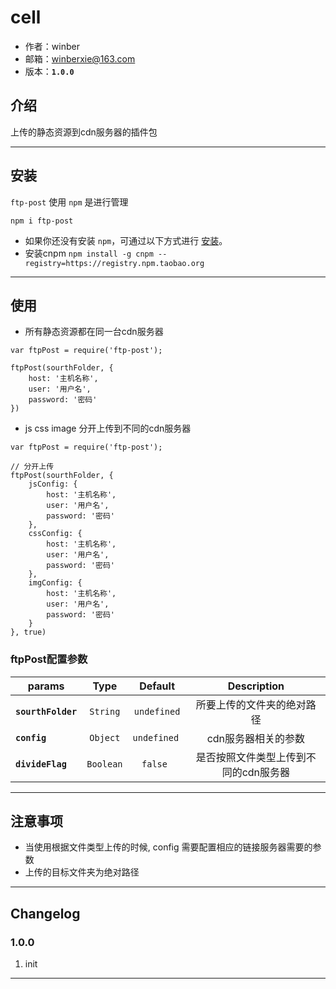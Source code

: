 # cell

* 作者：winber
* 邮箱：winberxie@163.com
* 版本：**`1.0.0`**

## 介绍

上传的静态资源到cdn服务器的插件包

---

## 安装

`ftp-post` 使用 `npm` 是进行管理
```
npm i ftp-post
```

- 如果你还没有安装 `npm`，可通过以下方式进行 [安装](https://nodejs.org/en/download/)。
- 安装cnpm `npm install -g cnpm --registry=https://registry.npm.taobao.org`

---

## 使用

- 所有静态资源都在同一台cdn服务器

```
var ftpPost = require('ftp-post');

ftpPost(sourthFolder, {
    host: '主机名称',
    user: '用户名',
    password: '密码'
})

```
- js css image 分开上传到不同的cdn服务器

```
var ftpPost = require('ftp-post');

// 分开上传
ftpPost(sourthFolder, {
    jsConfig: {
        host: '主机名称',
        user: '用户名',
        password: '密码'
    },
    cssConfig: {
        host: '主机名称',
        user: '用户名',
        password: '密码'
    },
    imgConfig: {
        host: '主机名称',
        user: '用户名',
        password: '密码'
    }
}, true)
```

###  ftpPost配置参数

| params | Type | Default | Description |
| ---- |:----:|:-------:| :----------:|
| **`sourthFolder`** | `String` | `undefined` | 所要上传的文件夹的绝对路径 |
| **`config`** | `Object` | `undefined ` | cdn服务器相关的参数 |
| **`divideFlag`** | `Boolean` | `false ` | 是否按照文件类型上传到不同的cdn服务器 |


---


## 注意事项

- 当使用根据文件类型上传的时候, config 需要配置相应的链接服务器需要的参数
- 上传的目标文件夹为绝对路径

---


## Changelog

### 1.0.0
1. init

---
